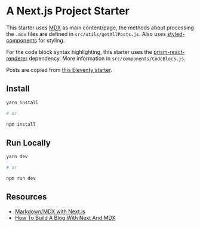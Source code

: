 # A Next.js Project Starter

This starter uses [MDX](https://mdxjs.com/) as main content/page, the methods about processing the `.mdx` files are defined in `src/utils/getAllPosts.js`. Also uses [styled-components](https://styled-components.com/) for styling.

For the code block syntax highlighting, this starter uses the [prism-react-renderer](https://github.com/FormidableLabs/prism-react-renderer) dependency. More information in `src/components/CodeBlock.js`.

Posts are copied from [this Eleventy starter](https://hylia.website/).

## Install

```bash
yarn install

# or

npm install
```

## Run Locally

```bash
yarn dev

# or

npm run dev
```

## Resources

- [Markdown/MDX with Next.js](https://nextjs.org/blog/markdown)
- [How To Build A Blog With Next And MDX](https://www.smashingmagazine.com/2020/09/build-blog-nextjs-mdx/)
